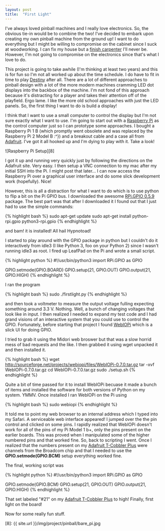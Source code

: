 ```yaml
---
layout: post
title:  "First Light"
---
```

I've always loved pinball machines and I really love electronics. So, the obvious tie-in would be to
 combine the two! I've decided to embark upon creating my own pinball machine from the ground up!
 I want to do everything but I might be willing to compromise on the cabinet since I suck at
 woodworking. I can fix my house but a [finish carpenter][1] I'll never be. However, I'm not going
 to compromise on the electronics since that's what I love to do.

This project is going to take awhile (I'm thinking at least two years) and this is for fun so I'm
not all worked up about the time schedule. I do have to fit in time to play [Destiny][2] after all.
There are a lot of different approaches to pinball design with a lot of the more modern machines
cramming LED dot displays into the backbox of the machine. I'm not fond of this approach because
it's distracting for a player and takes their attention off of the playfield. Ergo lame. I like the
more old school approaches with just the LED panels. So, the first thing I want to do is build a
display!

I think that I want to use a small computer to control the display but I'm not sure exactly what I
want to use. I'm going to start out with a [Raspberry Pi][3] as the control computer just so I can
prototype some approaches. I bought a Raspberry Pi 1 B (which promptly went obsolete and was
replaced by the Raspberry Pi 2 Model B :^}) and a breakout cable and a case all from [Adafruit][4].
I've got it all hooked up and I'm dying to play with it. Take a look!

![Raspberry Pi Setup][8]

I got it up and running very quickly just by following the directions on the Adafruit site. Very
easy. I then setup a VNC connection to my mac after my initial SSH into the Pi. I might post that
later... I can now access the Raspberry Pi over a graphical user interface and do some slick
development work (hopefully). Nice!

However, this is all a distraction for what I want to do which is to use python to flip a bit on
the Pi GPIO bus. I downloaded the awesome [RPi.GPIO 0.5.9][5] package. The best part was that after
I downloaded it I found out that I just had to use the simple commands:

{% highlight bash %}
sudo apt-get update
sudo apt-get install python-rpi.gpio python3-rpi.gpio
{% endhighlight %}

and bam! it is installed! All hail Hypnotoad!

I started to play around with the GPIO package in python but I couldn't do it interactively from
idle3 (I like Python 3, foo on your Python 2) since I wasn't running idle3 as root. I fired up
LeafPad on the Pi and wrote a small script.

{% highlight python %}
#!/usr/bin/python3
import RPi.GPIO as GPIO

GPIO.setmode(GPIO.BOARD)
GPIO.setup(21, GPIO.OUT)
GPIO.output(21, GPIO.HIGH)
{% endhighlight %}

I ran the program

{% highlight bash %}
sudo ./firstlight.py
{% endhighlight %}

and then took a voltmeter to measure the output voltage fulling expecting something around 3.3 V.
Nothing. Well, a bunch of changing voltages that look like in input. I then realized I needed to
expand my test code and I had grand visions of an interactive system that you could use to control
the GPIO. Fortunately, before starting that project I found [WebIOPi][6] which is a slick UI for
doing GPIO.

I tried to grab it using the Midori web broswer but that was a slow horrid mess of bad requests and
the like. I then grabbed it using wget unpacked it and then installed it.

{% highlight bash %}
wget http://sourceforge.net/projects/webiopi/files/WebIOPi-0.7.0.tar.gz
tar -xvf WebIOPi-0.7.0.tar.gz
cd WebIOPi-0.7.0.tar.gz
sudo ./setup.sh
{% endhighlight %}

Quite a bit of time passed for it to install WebIOPi becuase it made a bunch of items and installed
the software for both versions of Python on my system. YMMV. Once installed I ran WebIOPi on the Pi
using

{% highlight bash %}
sudo webiopi
{% endhighlight %}

It told me to point my web browser to an internal address which I typed into my Safari. A
serviceable web interface appeared! I jumped over the the pin control and clicked on some pins. I
rapidly realized that WebIOPi doesn't work for all of the pins of my Pi Model 1 b+, only the pins
present on the earlier boards. This was proved when I manipulated some of the higher numbered pins
and that worked fine. So, back to scripting I went. Once I realized that the numbers present on my
[Adafruit T-Cobbler Plus][7] were channels from the Broadcom chip and that I needed to use the
**GPIO.setmode(GPIO.BCM)** setup everything worked fine.

The final, working script was

{% highlight python %}
#!/usr/bin/python3
import RPi.GPIO as GPIO

GPIO.setmode(GPIO.BCM)
GPIO.setup(21, GPIO.OUT)
GPIO.output(21, GPIO.HIGH)
{% endhighlight %}

That set labeled "#21" on my [Adafruit T-Cobbler Plus][7] to high! Finally, first light on the
board!

Now for some really fun stuff.


[1]: http://www.dictionaryofconstruction.com/definition/finish-carpentry.html
[2]: http://www.destinythegame.com
[3]: http://www.raspberrypi.org
[4]: https://www.adafruit.com
[5]: https://pypi.python.org/pypi/RPi.GPIO
[6]: https://code.google.com/p/webiopi/
[7]: http://www.adafruit.com/products/2028
[8]: {{ site.url }}/img/project/pinball/bare_pi.jpg
